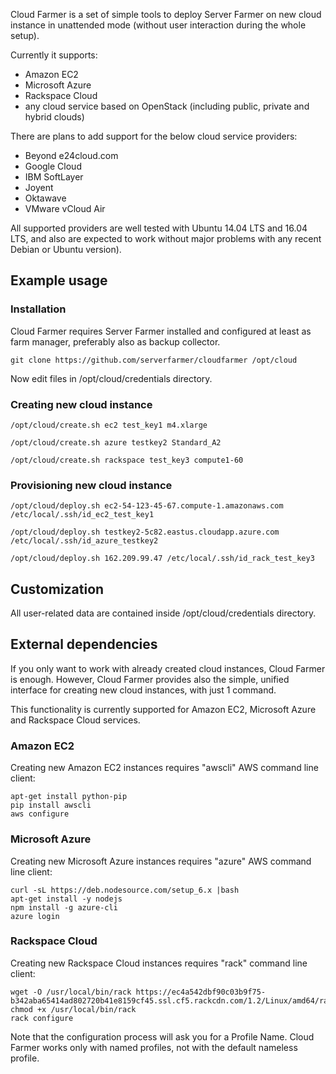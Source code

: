 Cloud Farmer is a set of simple tools to deploy Server Farmer on new cloud instance
in unattended mode (without user interaction during the whole setup).

Currently it supports:

- Amazon EC2
- Microsoft Azure
- Rackspace Cloud
- any cloud service based on OpenStack (including public, private and hybrid clouds)

There are plans to add support for the below cloud service providers:

- Beyond e24cloud.com
- Google Cloud
- IBM SoftLayer
- Joyent
- Oktawave
- VMware vCloud Air

All supported providers are well tested with Ubuntu 14.04 LTS and 16.04 LTS, and also
are expected to work without major problems with any recent Debian or Ubuntu version).


## Example usage

### Installation

Cloud Farmer requires Server Farmer installed and configured at least as farm manager,
preferably also as backup collector.

```
git clone https://github.com/serverfarmer/cloudfarmer /opt/cloud
```

Now edit files in /opt/cloud/credentials directory.

### Creating new cloud instance

```
/opt/cloud/create.sh ec2 test_key1 m4.xlarge
```

```
/opt/cloud/create.sh azure testkey2 Standard_A2
```

```
/opt/cloud/create.sh rackspace test_key3 compute1-60
```

### Provisioning new cloud instance

```
/opt/cloud/deploy.sh ec2-54-123-45-67.compute-1.amazonaws.com /etc/local/.ssh/id_ec2_test_key1
```

```
/opt/cloud/deploy.sh testkey2-5c82.eastus.cloudapp.azure.com /etc/local/.ssh/id_azure_testkey2
```

```
/opt/cloud/deploy.sh 162.209.99.47 /etc/local/.ssh/id_rack_test_key3
```

## Customization

All user-related data are contained inside /opt/cloud/credentials directory.


## External dependencies

If you only want to work with already created cloud instances, Cloud Farmer is enough.
However, Cloud Farmer provides also the simple, unified interface for creating new
cloud instances, with just 1 command.

This functionality is currently supported for Amazon EC2, Microsoft Azure and Rackspace
Cloud services.

### Amazon EC2

Creating new Amazon EC2 instances requires "awscli" AWS command line client:

```
apt-get install python-pip
pip install awscli
aws configure
```

### Microsoft Azure

Creating new Microsoft Azure instances requires "azure" AWS command line client:

```
curl -sL https://deb.nodesource.com/setup_6.x |bash
apt-get install -y nodejs
npm install -g azure-cli
azure login
```

### Rackspace Cloud

Creating new Rackspace Cloud instances requires "rack" command line client:

```
wget -O /usr/local/bin/rack https://ec4a542dbf90c03b9f75-b342aba65414ad802720b41e8159cf45.ssl.cf5.rackcdn.com/1.2/Linux/amd64/rack
chmod +x /usr/local/bin/rack
rack configure
```

Note that the configuration process will ask you for a Profile Name. Cloud Farmer
works only with named profiles, not with the default nameless profile.
